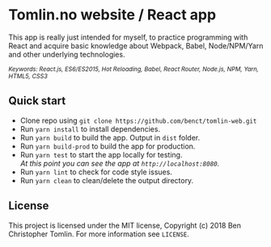 # Tomlin.no website / React app

This app is really just intended for myself, to practice programming with React and acquire basic knowledge
about Webpack, Babel, Node/NPM/Yarn and other underlying technologies.

<sub><i>Keywords: React.js, ES6/ES2015, Hot Reloading, Babel, React Router, Node.js, NPM, Yarn, HTML5, CSS3</i></sub>

## Quick start

 - Clone repo using `git clone https://github.com/benct/tomlin-web.git`
 - Run `yarn install` to install dependencies.<br />
 - Run `yarn build` to build the app. Output in `dist` folder.
 - Run `yarn build-prod` to build the app for production.
 - Run `yarn test` to start the app locally for testing.<br/>
   *At this point you can see the app at `http://localhost:8080`.*
 - Run `yarn lint` to check for code style issues.
 - Run `yarn clean` to clean/delete the output directory.

## License

This project is licensed under the MIT license, Copyright (c) 2018 Ben Christopher Tomlin.
For more information see `LICENSE`.
